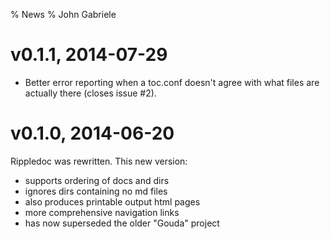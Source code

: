 % News
% John Gabriele

# v0.1.1, 2014-07-29

  * Better error reporting when a toc.conf doesn't agree
    with what files are actually there (closes issue #2).

# v0.1.0, 2014-06-20

Rippledoc was rewritten. This new version:

  * supports ordering of docs and dirs
  * ignores dirs containing no md files
  * also produces printable output html pages
  * more comprehensive navigation links
  * has now superseded the older "Gouda" project
